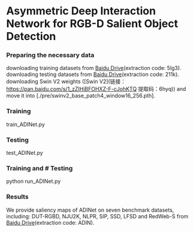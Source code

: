 # Asymmetric Deep Interaction Network for RGB-D Salient Object Detection


### Preparing the necessary data
downloading training datasets from [Baidu Drive](https://pan.baidu.com/s/13MLjRuF5JpRGxJwm8qU0xQ)(extraction code: 5lg3).
downloading testing datasets from [Baidu Drive](https://pan.baidu.com/s/1uERpDsb9GIvCACOoCXeJSg)(extraction code: 211k).
downloading Swin V2 weights ([Swin V2](链接：https://pan.baidu.com/s/1_zZIHiBFOHXZ-F-cJohKTQ 
提取码：6hyq)) and move it into [./pre/swinv2_base_patch4_window16_256.pth].


### Training
train_ADINet.py

### Testing
test_ADINet.py

### Training and # Testing
python run_ADINet.py

### Results
We provide saliency maps of ADINet on seven benchmark datasets, including: DUT-RGBD, NJU2K, NLPR, SIP, SSD, LFSD and RedWeb-S from [Baidu Drive](https://pan.baidu.com/s/1c9bv4PbEm_IghfCjF_Y-pw)(extraction code: ADIN).




